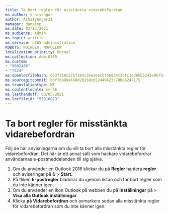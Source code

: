 ```yaml
---
title: Ta bort regler för misstänkta vidarebefordran
ms.author: v-aiyengar
author: AshaIyengar21
manager: dansimp
ms.date: 02/17/2021
ms.audience: Admin
ms.topic: article
ms.service: o365-administration
ROBOTS: NOINDEX, NOFOLLOW
localization_priority: Normal
ms.collection: Adm_O365
ms.custom:
- "9002486"
- "7524"
ms.openlocfilehash: 6537210c5757201c2ea2eecbf56934c36fc1bd6bb5245e9b7ba3c445f88d7dbe
ms.sourcegitcommit: b5f7da89a650d2915dc652449623c78be6247175
ms.translationtype: MT
ms.contentlocale: sv-SE
ms.lasthandoff: 08/05/2021
ms.locfileid: "53916073"
---
```

# <a name="remove-suspicious-forwarding-rules"></a>Ta bort regler för misstänkta vidarebefordran

Följ de här anvisningarna om du vill ta bort alla misstänkta regler för vidarebefordran. Det här är ett annat sätt som hackare vidarebefordrar användarnas e-postmeddelanden till sig själva.

1. Om du använder en Outlook 2016 klickar du på **Regler** hantera **regler** och aviseringar på &  >  **Start.** 
1. På fliken **E-postregler** bläddrar du igenom listan och tar bort regler som du inte känner igen.
1. Om du använder en ikon Outlook på webben du på **Inställningar** på > **Visa alla Outlook inställningar**.
1. Klicka **på Vidarebefordran** och avmarkera sedan alla misstänkta regler för vidarebefordran som du inte känner igen.

